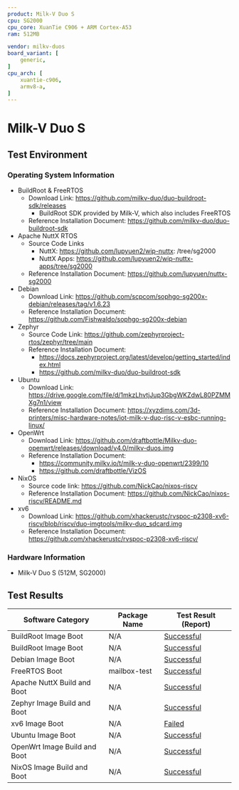 ```yaml
---
product: Milk-V Duo S
cpu: SG2000
cpu_core: XuanTie C906 + ARM Cortex-A53
ram: 512MB

vendor: milkv-duos
board_variant: [
    generic,
]
cpu_arch: [
    xuantie-c906,
    armv8-a,
]
---
```


# Milk-V Duo S

## Test Environment

### Operating System Information

- BuildRoot & FreeRTOS
  - Download Link: https://github.com/milkv-duo/duo-buildroot-sdk/releases
    - BuildRoot SDK provided by Milk-V, which also includes FreeRTOS
  - Reference Installation Document: https://github.com/milkv-duo/duo-buildroot-sdk
- Apache NuttX RTOS
  - Source Code Links
    - NuttX: https://github.com/lupyuen2/wip-nuttx: /tree/sg2000
    - NuttX Apps: https://github.com/lupyuen2/wip-nuttx-apps/tree/sg2000
  - Reference Installation Document: https://github.com/lupyuen/nuttx-sg2000
- Debian
  - Download Link: https://github.com/scpcom/sophgo-sg200x-debian/releases/tag/v1.6.23
  - Reference Installation Document: https://github.com/Fishwaldo/sophgo-sg200x-debian
- Zephyr
  - Source Code Link: https://github.com/zephyrproject-rtos/zephyr/tree/main
  - Reference Installation Document:
      - https://docs.zephyrproject.org/latest/develop/getting_started/index.html
      - https://github.com/milkv-duo/duo-buildroot-sdk
- Ubuntu
  - Download Link: https://drive.google.com/file/d/1mkzLhvtjJup3GbgWKZdwL80PZMMXg7n1/view
  - Reference Installation Document: https://xyzdims.com/3d-printers/misc-hardware-notes/iot-milk-v-duo-risc-v-esbc-running-linux/
- OpenWrt
  - Download Link: https://github.com/draftbottle/Milkv-duo-openwrt/releases/download/v4.0/milkv-duos.img
  - Reference Installation Document:
	  - https://community.milkv.io/t/milk-v-duo-openwrt/2399/10
	  - https://github.com/draftbottle/VizOS
- NixOS
  - Source code link: https://github.com/NickCao/nixos-riscv
  - Reference Installation Document: https://github.com/NickCao/nixos-riscv/README.md
- xv6
  - Download Link: https://github.com/xhackerustc/rvspoc-p2308-xv6-riscv/blob/riscv/duo-imgtools/milkv-duo_sdcard.img
  - Reference Installation Document: https://github.com/xhackerustc/rvspoc-p2308-xv6-riscv/

### Hardware Information

- Milk-V Duo S (512M, SG2000)

## Test Results

| Software Category            | Package Name | Test Result (Report)      |
| ---------------------------- | ------------ | ------------------------- |
| BuildRoot Image Boot         | N/A          | [Successful][BuildRoot]   |
| BuildRoot Image Boot         | N/A          | [Successful][BuildRootV2] |
| Debian Image Boot            | N/A          | [Successful][Debian]      |
| FreeRTOS Boot                | mailbox-test | [Successful][FreeRTOS]    |
| Apache NuttX Build and Boot  | N/A          | [Successful][NuttX]       |
| Zephyr Image Build and Boot  | N/A          | [Successful][Zephyr]      |
| xv6 Image Boot               | N/A          | [Failed][xv6]             |
| Ubuntu Image Boot            | N/A          | [Successful][Ubuntu]      |
| OpenWrt Image Build and Boot | N/A          | [Successful][OpenWrt]     |
| NixOS Image Build and Boot   | N/A          | [Successful][NixOS]       |

[BuildRoot]: ./BuildRoot/README.md
[BuildRootV2]: ./BuildRoot/README_v2_.md
[Debian]: ./Debian/README.md
[FreeRTOS]: ./FreeRTOS/README.md
[NuttX]: ./NuttX/README.md
[Zephyr]: ./Zephyr/README.md
[Ubuntu]: ./Ubuntu/README.md
[OpenWrt]: ./OpenWrt/README.md
[NixOS]: ./NixOS/README.md
[xv6]: ./xv6/README.md
